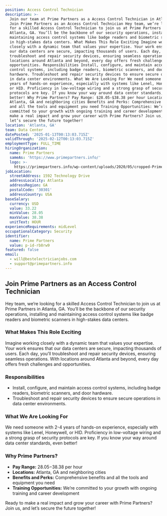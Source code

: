```yaml
---
position: Access Control Technician
description: >-
  Join our team at Prime Partners as a Access Control Technician in Atlanta, GA.
  Join Prime Partners as an Access Control Technician Hey team, we’re looking
  for a skilled Access Control Technician to join us at Prime Partners in
  Atlanta, GA. You’ll be the backbone of our security operations, installing and
  maintaining access control systems like badge readers and biometric scanners
  in high-stakes data centers. What Makes This Role Exciting Imagine working
  closely with a dynamic team that values your expertise. Your work ensures that
  our data centers are secure, impacting thousands of users. Each day, you’ll
  troubleshoot and repair security devices, ensuring seamless operations. With
  locations around Atlanta and beyond, every day offers fresh challenges and
  opportunities. Responsibilities Install, configure, and maintain access
  control systems, including badge readers, biometric scanners, and door
  hardware. Troubleshoot and repair security devices to ensure secure operations
  in data center environments. What We Are Looking For We need someone with 2-4
  years of hands-on experience, especially with systems like Lenel, Honeywell,
  or HID. Proficiency in low-voltage wiring and a strong grasp of security
  protocols are key. If you know your way around data center standards, even
  better! Why Prime Partners? Pay Range: $28.05-$38.38 per hour Locations:
  Atlanta, GA and neighboring cities Benefits and Perks: Comprehensive benefits
  and all the tools and equipment you need Training Opportunities: We’re
  committed to your growth with ongoing training and career development Ready to
  make a real impact and grow your career with Prime Partners? Join us, and
  let’s secure the future together!
location: 'Atlanta, GA'
team: Data Center
datePosted: '2025-01-13T00:13:03.715Z'
validThrough: '2025-02-12T00:13:03.715Z'
employmentType: FULL_TIME
hiringOrganization:
  name: Prime Partners
  sameAs: 'https://www.primepartners.info/'
  logo: >-
    https://primepartners.info/wp-content/uploads/2020/05/cropped-Prime-Partners-Logo-NO-BG-1-1.png
jobLocation:
  streetAddress: 1592 Technology Drive
  addressLocality: Atlanta
  addressRegion: GA
  postalCode: '30301'
  addressCountry: USA
baseSalary:
  currency: USD
  value: 33.22
  minValue: 28.05
  maxValue: 38.38
  unitText: HOUR
experienceRequirements: midLevel
occupationalCategory: Security
identifier:
  name: Prime Partners
  value: p-id-rb8rw9
featured: false
email:
  - will@bestelectricianjobs.com
  - support@primepartners.info
---
```




## Join Prime Partners as an Access Control Technician

Hey team, we’re looking for a skilled Access Control Technician to join us at Prime Partners in Atlanta, GA. You’ll be the backbone of our security operations, installing and maintaining access control systems like badge readers and biometric scanners in high-stakes data centers.

### What Makes This Role Exciting

Imagine working closely with a dynamic team that values your expertise. Your work ensures that our data centers are secure, impacting thousands of users. Each day, you’ll troubleshoot and repair security devices, ensuring seamless operations. With locations around Atlanta and beyond, every day offers fresh challenges and opportunities.

### Responsibilities

- Install, configure, and maintain access control systems, including badge readers, biometric scanners, and door hardware.
- Troubleshoot and repair security devices to ensure secure operations in data center environments.

### What We Are Looking For

We need someone with 2-4 years of hands-on experience, especially with systems like Lenel, Honeywell, or HID. Proficiency in low-voltage wiring and a strong grasp of security protocols are key. If you know your way around data center standards, even better!

### Why Prime Partners?

- **Pay Range:** $28.05-$38.38 per hour
- **Locations:** Atlanta, GA and neighboring cities
- **Benefits and Perks:** Comprehensive benefits and all the tools and equipment you need
- **Training Opportunities:** We’re committed to your growth with ongoing training and career development

Ready to make a real impact and grow your career with Prime Partners? Join us, and let’s secure the future together!